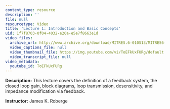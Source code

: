 ```yaml
---
content_type: resource
description: ''
file: null
resourcetype: Video
title: 'Lecture 1: Introduction and Basic Concepts'
uid: 1f7f8703-0f04-4032-e20a-e5e7f8663e1d
video_files:
  archive_url: http://www.archive.org/download/MITRES.6-010S13/MITRES6-010S13_lec01_300k.mp4
  video_captions_file: null
  video_thumbnail_file: https://img.youtube.com/vi/ToEFkUxFURg/default.jpg
  video_transcript_file: null
video_metadata:
  youtube_id: ToEFkUxFURg
---
```


**Description:** This lecture covers the definition of a feedback system, the closed loop gain, block diagrams, loop transmission, desensitivity, and impedance modification via feedback.

**Instructor:** James K. Roberge
